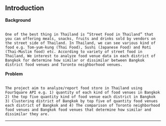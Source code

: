 Introduction
-------------


**Background** <br /><br />
	
	One of the best thing in Thailand is “Street Food in Thailand” that you can offering meals, snacks, fruits and drinks sold by vendors on the street side of Thailand. In Thailand, we can see various kind of food e.g. Tom-yum-kung (Thai Food), Sushi (Japanese Food) and Roti (Thai-Muslim food) etc. According to variety of street food in Thailand, We interest to analyze food venue data in each district of Bangkok for determine how similar or dissimilar between Bangkok district food venues and Toronto neighborhood venues.
	 
**Problem** <br /><br />

	The project aim to analyze/report food store in Thailand using FourSquare API e.g. 1) quantity of each kind of food venues in Bangkok 2) the top five quantity kind of food venue each district in Bangkok 3) Clustering district of Bangkok by top five of quantity food venues each district of Bangkok and 4) The comparison of Toronto neighborhood food venues and Bangkok food venues that determine how similar and dissimilar they are. 

_________________
